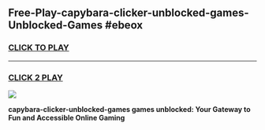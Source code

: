 
## Free-Play-capybara-clicker-unblocked-games-Unblocked-Games #ebeox
<h3>
<a href="https://news.freeplayer.one?title=capybara-clicker-unblocked-games&ref=8M">CLICK TO PLAY</a></h3>
<hr>

<h3>
<a href="https://news.freeplayer.one?title=capybara-clicker-unblocked-games&ref=8M">CLICK 2 PLAY</a>
  
</h3>

<a href="https://news.freeplayer.one?title=capybara-clicker-unblocked-games&ref=8M"><img src="https://clearcache.store/games.png"></a>


**capybara-clicker-unblocked-games games unblocked: Your Gateway to Fun and Accessible Online Gaming**
